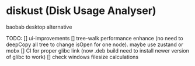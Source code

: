 # diskust (Disk Usage Analyser)
baobab desktop alternative

TODO: 
[] ui-improvements
[] tree-walk performance enhance (no need to deepCopy all tree to change isOpen for one node). maybe use zustand or mobx
[] CI for proper glibc link (now .deb build need to install newer version of glibc to work)
[] check windows filesize calculations
